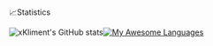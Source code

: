 📈Statistics













![xKliment's GitHub stats](https://github-readme-stats.vercel.app/api?username=xKliment&show_icons=true&hide_border=true&line_height=22&theme=gruvbox)[![My Awesome Languages](https://github-readme-stats.vercel.app/api/top-langs/?username=xKliment&include_all_commits=true&count_private=true&show_icons=true&hide_border=true&layout=compact&hide=lua&langs_count=8&theme=gruvbox)](https://git.io/awesome-stats-card)
